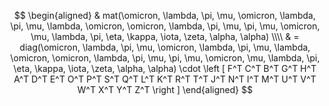 
$$
\begin{aligned}
& mat(\omicron, \lambda, \pi, \mu, \omicron, \lambda, \pi, \mu, \lambda, \omicron, \omicron, \lambda, \pi, \mu, \pi, \mu, \omicron, \mu, \lambda, \pi, \eta, \kappa, \iota, \zeta, \alpha, \alpha) \\\\
& = diag(\omicron, \lambda, \pi, \mu, \omicron, \lambda, \pi, \mu, \lambda, \omicron, \omicron, \lambda, \pi, \mu, \pi, \mu, \omicron, \mu, \lambda, \pi, \eta, \kappa, \iota, \zeta, \alpha, \alpha) \cdot \left [ F^T C^T B^T G^T H^T A^T D^T E^T O^T P^T S^T Q^T L^T K^T R^T T^T J^T N^T I^T M^T U^T V^T W^T X^T Y^T Z^T \right ]
\end{aligned}
$$
